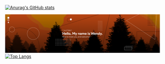 
[![Anurag's GitHub stats](https://github-readme-stats.vercel.app/api?username=LunarPandora&theme=radical&show_icons=true)](https://github.com/LunarPandora/github-readme-stats)

[![MasterHead](https://github.com/LunarPandora/LunarPandora/blob/main/header.png)](https://github.com/LunarPandora/github-readme-stats)
[![Top Langs](https://github-readme-stats.vercel.app/api/top-langs/?username=LunarPandora)](https://github.com/LunarPandora/github-readme-stats)

<!--
**LunarPandora/LunarPandora** is a ✨ _special_ ✨ repository because its `README.md` (this file) appears on your GitHub profile.

Here are some ideas to get you started:

- 🔭 I’m currently working on ...
- 🌱 I’m currently learning ...
- 👯 I’m looking to collaborate on ...
- 🤔 I’m looking for help with ...
- 💬 Ask me about ...
- 📫 How to reach me: ...
- 😄 Pronouns: ...
- ⚡ Fun fact: ...
-->
